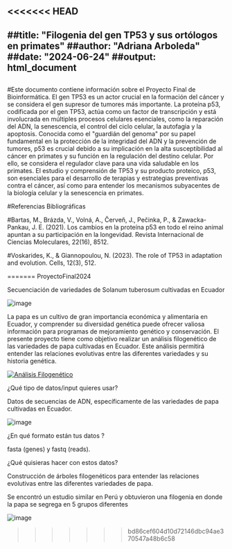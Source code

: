 <<<<<<< HEAD
---
##title: "Filogenia del gen TP53 y sus ortólogos en primates"
##author: "Adriana Arboleda"
##date: "2024-06-24"
##output: html_document
---

## 

#Este documento contiene información sobre el Proyecto Final de Bioinformática. El gen TP53 es un actor crucial en la formación del cáncer y se considera el gen supresor de tumores más importante. La proteína p53, codificada por el gen TP53, actúa como un factor de transcripción y está involucrada en múltiples procesos celulares esenciales, como la reparación del ADN, la senescencia, el control del ciclo celular, la autofagia y la apoptosis. Conocida como el "guardián del genoma" por su papel fundamental en la protección de la integridad del ADN y la prevención de tumores, p53 es crucial debido a su implicación en la alta susceptibilidad al cáncer en primates y su función en la regulación del destino celular. Por ello, se considera el regulador clave para una vida saludable en los primates. El estudio y comprensión de TP53 y su producto proteico, p53, son esenciales para el desarrollo de terapias y estrategias preventivas contra el cáncer, así como para entender los mecanismos subyacentes de la biología celular y la senescencia en primates.




#Referencias Bibliográficas

#Bartas, M., Brázda, V., Volná, A., Červeň, J., Pečinka, P., & Zawacka-Pankau, J. E. (2021). Los cambios en la proteína p53 en todo el reino animal apuntan a su participación en la longevidad. Revista Internacional de Ciencias Moleculares, 22(16), 8512.

#Voskarides, K., & Giannopoulou, N. (2023). The role of TP53 in adaptation and evolution. Cells, 12(3), 512.


=======
ProyectoFinal2024

Secuenciación de variedades de Solanum tuberosum cultivadas en Ecuador

![image](https://github.com/adarboleda6/ProyectoFinal2024/assets/171621900/ce4aaaa5-89df-4e1b-9045-18965e683ea7)


La papa es un cultivo de gran importancia económica y alimentaria en Ecuador, y comprender su diversidad genética puede ofrecer valiosa información para programas de mejoramiento genético y conservación. El presente proyecto tiene como objetivo realizar un análisis filogenético de las variedades de papa cultivadas en Ecuador. Este análisis permitirá entender las relaciones evolutivas entre las diferentes variedades y su historia genética.

[![Análisis Filogenético](https://img.youtube.com/vi/SP_eLsXJIh4/0.jpg)](https://www.youtube.com/watch?v=SP_eLsXJIh4&t=1s)

¿Qué tipo de datos/input quieres usar? 

Datos de secuencias de ADN, específicamente de las variedades de papa cultivadas en Ecuador.

![image](https://github.com/adarboleda6/ProyectoFinal2024/assets/171621900/3dc87e7d-d96c-46cd-96ef-f870d921d03e)


¿En qué formato están tus datos ?

fasta (genes) y fastq (reads).

¿Qué quisieras hacer con estos datos?

Construcción de árboles filogenéticos para entender las relaciones evolutivas entre las diferentes variedades de papa.

Se encontró un estudio similar en Perú y obtuvieron una filogenia en donde la papa se segrega en 5 grupos diferentes

![image](https://github.com/adarboleda6/ProyectoFinal2024/assets/171621900/6387e4d5-9532-4719-b2cb-f1bcd0afcfd3)
>>>>>>> bd86cef604d10d72146dbc94ae370547a48b6c58
